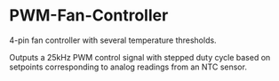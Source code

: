# PWM-Fan-Controller
4-pin fan controller with several temperature thresholds.

Outputs a 25kHz PWM control signal with stepped duty cycle based on setpoints corresponding to analog readings from an NTC sensor.
